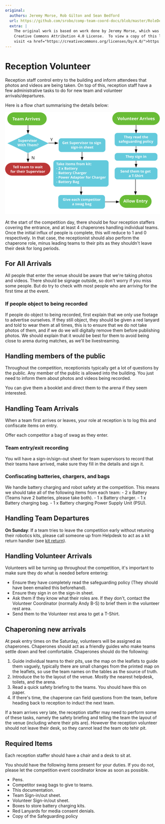 ```yaml
---
original:
  authors: Jeremy Morse, Rob Gilton and Sean Bedford
  url: https://github.com/srobo/comp-team-coord-docs/blob/master/RoleDescriptions/reception.md
  extra: |
    The original work is based on work done by Jeremy Morse, which was under the
    Creative Commons Attribution 4.0 License.  To view a copy of this license,
    visit <a href="https://creativecommons.org/licenses/by/4.0/">https://creativecommons.org/licenses/by/4.0/</a>.
---
```

# Reception Volunteer

Reception staff control entry to the building and inform attendees that photos and videos are being taken. On top of this, reception staff have a few administrative tasks to do for new team and volunteer arrivals/departures.

Here is a flow chart summarising the details below:

![Reception Desk Flow](../diagrams/reception-desk-flow.svg)

At the start of the competition day, there should be four reception staffers
covering the entrance, and at least 4 chaperones handling individual teams.  Once the initial influx of people is complete, this
will reduce to 1 and 0 respectively. In that case, the receptionist should also perform the chaperone role, minus leading teams to their pits as they shouldn't leave their desk for long periods.

## For All Arrivals

All people that enter the venue should be aware that we're taking photos and videos. There should be signage outside, so don't worry if you miss some people. But do try to check with most people who are arriving for the first time at the event.

### If people object to being recorded

If people do object to being recorded, first explain that we only use footage to advertise ourselves.
If they still object, they should be given a red lanyard and told to wear them at all times, this is to ensure that we do not take photos of them, and if we do we will digitally remove them before publishing photos. We should explain that it would be best for them to avoid being close to arena during matches, as we'll be livestreaming.

## Handling members of the public

Throughout the competition, receptionists typically get a lot of questions by the public. Any member of the public is allowed into the building. You just need to inform them about photos and videos being recorded.

You can give them a booklet and direct them to the arena if they seem interested.

## Handling Team Arrivals

When a team first arrives or leaves, your role at reception is to log this and confiscate items on entry.

Offer each competitor a bag of swag as they enter.

### Team entry/exit recording

You will have a sign-in/sign-out sheet for team supervisors to record that their teams have arrived, make sure they fill in the details and sign it.

### Confiscating batteries, chargers, and bags

We handle battery charging and robot safety at the competition. This means we should take all of the following items from each team:
    - 2 x Battery (Teams have 2 batteries, please take both).
    - 1 x Battery charger.
    - 1 x Battery charging bag.
    - 1 x Battery charging Power Supply Unit (PSU).

## Handling Team Departures

**On Sunday**: If a team tries to leave the competition early without retuning their robotics kits, please call someone up from Helpdesk to act as a kit return handler (see [kit return](../../../../kit/event-operations/kit-return/)).

## Handling Volunteer Arrivals

Volunteers will be turning up throughout the competition, it's important to make sure they do what is needed before entering:

- Ensure they have completely read the safeguarding policy (They should have been emailed this beforehand).
- Ensure they sign in on the sign-in sheet.
- Ask them if they know what their roles are. If they don't, contact the Volunteer Coordinator (normally Andy B-S) to brief them in the volunteer rest area.
- Send them to the Volunteer rest area to get a T-Shirt.

## Chaperoning new arrivals

At peak entry times on the Saturday, volunteers will be assigned as chaperones. Chaperones should act as a friendly guides who make teams settle down and feel comfortable. Chaperones should do the following:

1. Guide individual teams to their pits, use the map on the leaflets to guide them vaguely, typically there are small changes from the printed map on the leaflets, so use the team names on the tables as the source of truth.
2. Introduce the to the layout of the venue. Mostly the nearest helpdesk, toilets, and the arena.
3. Read a quick safety briefing to the teams. You should have this on paper.
4. If there's time, the chaperone can field questions from the team, before heading back to reception to induct the next team.

If a team arrives very late, the reception staffer may need to perform some of these tasks, namely the safety briefing and telling the team the layout of the venue (including where their pits are). However the reception volunteer should not leave their desk, so they cannot lead the team oto tehir pit.

## Required Items

Each reception staffer should have a chair and a desk to sit at.

You should have the following items present for your duties. If you do not, please let the competition event coordinator know as soon as possible.

- Pens.
- Competitor swag bags to give to teams.
- This documentation.
- Team Sign-in/out sheet.
- Volunteer Sign-in/out sheet.
- Boxes to store battery charging kits.
- Red Lanyards for media consent denials.
- Copy of the Safeguarding policy
